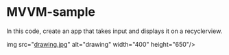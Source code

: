 # MVVM-sample

In this code, create an app that takes input and displays it on a recyclerview. 

img src="[drawing.jpg](https://user-images.githubusercontent.com/59848416/198891543-2ce85fea-5770-4700-8e44-2266375d2f0e.png)" alt="drawing" width="400" height="650"/>
